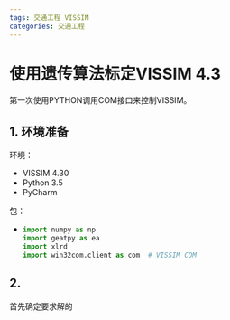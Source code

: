 ```yaml
---
tags: 交通工程 VISSIM
categories: 交通工程 
---
```


# 使用遗传算法标定VISSIM 4.3

第一次使用PYTHON调用COM接口来控制VISSIM。

## 1. 环境准备

环境：

- VISSIM 4.30
- Python 3.5
- PyCharm

包：

- ```Python
  import numpy as np
  import geatpy as ea
  import xlrd
  import win32com.client as com  # VISSIM COM
  ```

## 2.  

首先确定要求解的




